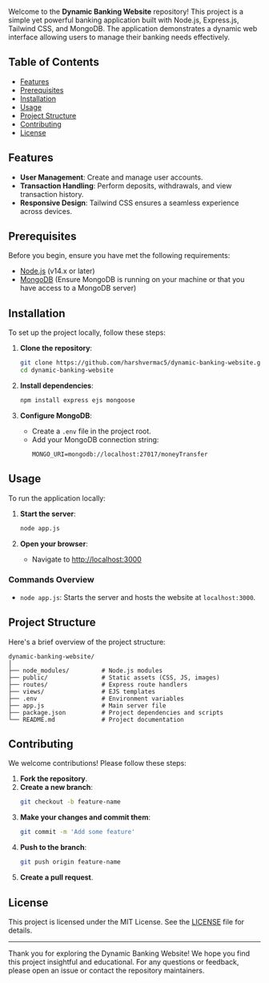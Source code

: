 Welcome to the **Dynamic Banking Website** repository! This project is a simple yet powerful banking application built with Node.js, Express.js, Tailwind CSS, and MongoDB. The application demonstrates a dynamic web interface allowing users to manage their banking needs effectively.

## Table of Contents
- [Features](#features)
- [Prerequisites](#prerequisites)
- [Installation](#installation)
- [Usage](#usage)
- [Project Structure](#project-structure)
- [Contributing](#contributing)
- [License](#license)

## Features
- **User Management**: Create and manage user accounts.
- **Transaction Handling**: Perform deposits, withdrawals, and view transaction history.
- **Responsive Design**: Tailwind CSS ensures a seamless experience across devices.

## Prerequisites
Before you begin, ensure you have met the following requirements:
- [Node.js](https://nodejs.org/) (v14.x or later)
- [MongoDB](https://www.mongodb.com/) (Ensure MongoDB is running on your machine or that you have access to a MongoDB server)

## Installation
To set up the project locally, follow these steps:

1. **Clone the repository**:
   ```bash
   git clone https://github.com/harshvermac5/dynamic-banking-website.git
   cd dynamic-banking-website
   ```

2. **Install dependencies**:
   ```bash
   npm install express ejs mongoose
   ```

3. **Configure MongoDB**:
   - Create a `.env` file in the project root.
   - Add your MongoDB connection string:
     ```env
     MONGO_URI=mongodb://localhost:27017/moneyTransfer
     ```

## Usage
To run the application locally:

1. **Start the server**:
   ```bash
   node app.js
   ```

2. **Open your browser**:
   - Navigate to [http://localhost:3000](http://localhost:3000)

### Commands Overview
- `node app.js`: Starts the server and hosts the website at `localhost:3000`.

## Project Structure
Here's a brief overview of the project structure:

```
dynamic-banking-website/
│
├── node_modules/         # Node.js modules
├── public/               # Static assets (CSS, JS, images)
├── routes/               # Express route handlers
├── views/                # EJS templates
├── .env                  # Environment variables
├── app.js                # Main server file
├── package.json          # Project dependencies and scripts
└── README.md             # Project documentation
```

## Contributing
We welcome contributions! Please follow these steps:

1. **Fork the repository**.
2. **Create a new branch**:
   ```bash
   git checkout -b feature-name
   ```
3. **Make your changes and commit them**:
   ```bash
   git commit -m 'Add some feature'
   ```
4. **Push to the branch**:
   ```bash
   git push origin feature-name
   ```
5. **Create a pull request**.

## License
This project is licensed under the MIT License. See the [LICENSE](LICENSE) file for details.

---

Thank you for exploring the Dynamic Banking Website! We hope you find this project insightful and educational. For any questions or feedback, please open an issue or contact the repository maintainers.
